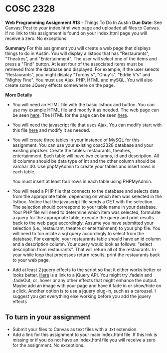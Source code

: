 # COSC 2328
__Web Programming Assignment #13__ - Things To Do In Austin
__Due Date__: See Canvas; Post to your index.html web page and uploaded all files to Canvas. If no link to this assignment is found on your index.html page you will receive a zero. No exceptions.

__Summary__ For this assignment you will create a web page that displays things to do in Austin. You will display a listbox that has "Restaurants", "Theatres", and "Entertainment". The user will select one of the items and press a "Find" button. At least four of the associated items must be retrieved from the database and displayed. For example, if the user selects "Restaurants", you might display "Torchy's", "Chuy's", "Eddie V's" and "Mighty Fine". You must use Ajax, PHP, HTML and mySQL. You will also create some JQuery effects somewhere on the page.

__More Details__

- You will need an HTML file with the basic listbox and button. You can use my example HTML file and modify it as needed. 
The web page can be seen [here](http://www.jbryan2.create.stedwards.edu/cosc2328/asg13answer.html). 
The HTML for the page can be seen [here](http://www.jbryan2.create.stedwards.edu/cosc2328/asg13answer.html.txt).
- You will need the javascript file that uses Ajax. 
You can modify start with this file [here](http://www.jbryan2.create.stedwards.edu/cosc2328/js/asg13answer.js) and modify it as needed.
- You will create three tables in your instance of MySQL for this assignment. You can use your existing cosc2328 database and your existing phpUser. Create the tables: restaurants, theatres, entertainment. Each table will have two columns, id and description. All id columns should be data type of int and the other column should be varchar 40.
Use phpMyAdmin to create your tables and insert rows in each table.

   You must insert at least four rows in each table using PHPMyAdmin.

- You will need a PHP file that connects to the database and selects data from the appropriate table, depending on which item was selected in the listbox. Notice that the javascript file sends a GET with the selection. The selection should correspond to your table name in your database. Your PHP file will need to determine which item was selected, formulate a query for the appropriate table, execute the query and print results back to the web page accordingly.
Assume you have submitted your selection (i.e., restaurant, theatre or entertainment) to your php file. You will need to forumlate a sql query accordingly to select from the database. For example, your restaurants table should have an id column and a description column. Your query would look as follows: "select description from restaurants". That will return all of the restaurants. In your while loop that processes return results, print the restaurants back to your web page.

- Add at least 2 jquery effects to the script so that it either works better or looks better. [Here](https://www.w3schools.com/jquery/jquery_ref_effects.asp) is a link to a jQuery API. You might try .fadeIn and .fadeOut, or .hover or any other effects that might enhance the output. Maybe add an image with your page and have it fade in or show/hide on a click. Another option is to use a jquery plug-in, such as a carousel. I suggest you get everything else working before you add the jquery effects
## To turn in your assignment
- Submit your files to Canvas as text files with a .txt extension.
- Add a link for this assignment to your main index.html file. If this link is missing or if you do not have an index.html file you will receive a zero for the assignment. No exceptions.
